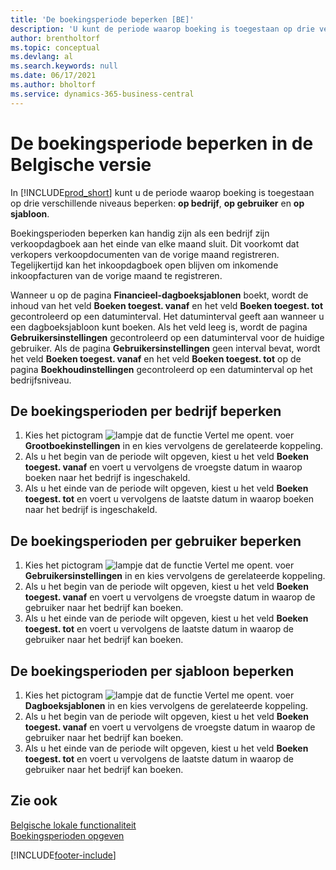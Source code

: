 ```yaml
---
title: 'De boekingsperiode beperken [BE]'
description: 'U kunt de periode waarop boeking is toegestaan op drie verschillende niveaus beperken: op bedrijf, op gebruiker en op sjabloon.'
author: brentholtorf
ms.topic: conceptual
ms.devlang: al
ms.search.keywords: null
ms.date: 06/17/2021
ms.author: bholtorf
ms.service: dynamics-365-business-central
---
```

# <a name="limit-the-posting-period-in-the-belgian-version"></a>De boekingsperiode beperken in de Belgische versie
In [!INCLUDE[prod_short](../../includes/prod_short.md)] kunt u de periode waarop boeking is toegestaan op drie verschillende niveaus beperken: **op bedrijf**, **op gebruiker** en **op sjabloon**.  

Boekingsperioden beperken kan handig zijn als een bedrijf zijn verkoopdagboek aan het einde van elke maand sluit. Dit voorkomt dat verkopers verkoopdocumenten van de vorige maand registreren. Tegelijkertijd kan het inkoopdagboek open blijven om inkomende inkoopfacturen van de vorige maand te registreren.  

Wanneer u op de pagina **Financieel-dagboeksjablonen** boekt, wordt de inhoud van het veld **Boeken toegest. vanaf** en het veld **Boeken toegest. tot** gecontroleerd op een datuminterval. Het datuminterval geeft aan wanneer u een dagboeksjabloon kunt boeken. Als het veld leeg is, wordt de pagina **Gebruikersinstellingen** gecontroleerd op een datuminterval voor de huidige gebruiker. Als de pagina **Gebruikersinstellingen** geen interval bevat, wordt het veld **Boeken toegest. vanaf** en het veld **Boeken toegest. tot** op de pagina **Boekhoudinstellingen** gecontroleerd op een datuminterval op het bedrijfsniveau.  

## <a name="to-limit-the-posting-periods-by-company"></a>De boekingsperioden per bedrijf beperken

1.  Kies het pictogram ![lampje dat de functie Vertel me opent.](../../media/ui-search/search_small.png "Vertel me wat u wilt doen") voer **Grootboekinstellingen** in en kies vervolgens de gerelateerde koppeling.  
2.  Als u het begin van de periode wilt opgeven, kiest u het veld **Boeken toegest. vanaf** en voert u vervolgens de vroegste datum in waarop boeken naar het bedrijf is ingeschakeld.  
3.  Als u het einde van de periode wilt opgeven, kiest u het veld **Boeken toegest. tot** en voert u vervolgens de laatste datum in waarop boeken naar het bedrijf is ingeschakeld.  

## <a name="to-limit-the-posting-periods-by-user"></a>De boekingsperioden per gebruiker beperken

1.  Kies het pictogram ![lampje dat de functie Vertel me opent.](../../media/ui-search/search_small.png "Vertel me wat u wilt doen") voer **Gebruikersinstellingen** in en kies vervolgens de gerelateerde koppeling.  
2.  Als u het begin van de periode wilt opgeven, kiest u het veld **Boeken toegest. vanaf** en voert u vervolgens de vroegste datum in waarop de gebruiker naar het bedrijf kan boeken.  
3.  Als u het einde van de periode wilt opgeven, kiest u het veld **Boeken toegest. tot** en voert u vervolgens de laatste datum in waarop de gebruiker naar het bedrijf kan boeken.  

## <a name="to-limit-the-posting-periods-by-template"></a>De boekingsperioden per sjabloon beperken

1.  Kies het pictogram ![lampje dat de functie Vertel me opent.](../../media/ui-search/search_small.png "Vertel me wat u wilt doen") voer **Dagboeksjablonen** in en kies vervolgens de gerelateerde koppeling.  
2.  Als u het begin van de periode wilt opgeven, kiest u het veld **Boeken toegest. vanaf** en voert u vervolgens de vroegste datum in waarop de gebruiker naar het bedrijf kan boeken.  
3.  Als u het einde van de periode wilt opgeven, kiest u het veld **Boeken toegest. tot** en voert u vervolgens de laatste datum in waarop de gebruiker naar het bedrijf kan boeken.  

## <a name="see-also"></a>Zie ook
 [Belgische lokale functionaliteit](belgium-local-functionality.md)   
 [Boekingsperioden opgeven](../../finance-how-specify-posting-periods.md)


[!INCLUDE[footer-include](../../includes/footer-banner.md)]
